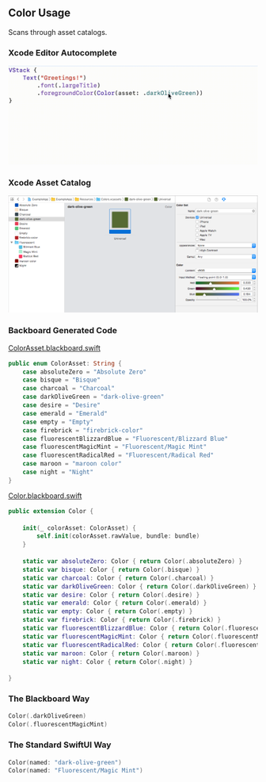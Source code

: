 ## Color Usage

Scans through asset catalogs.

### Xcode Editor Autocomplete

![Autocomplete Color](Images/AutocompleteColor.gif)

### Xcode Asset Catalog

![Asset Color Dark Olive Green](Images/AssetColorDarkOliveGreen.png)

### Backboard Generated Code

[ColorAsset.blackboard.swift](/ExampleApp/Source/Generated/ColorAsset.blackboard.swift)

```swift
public enum ColorAsset: String {
    case absoluteZero = "Absolute Zero"
    case bisque = "Bisque"
    case charcoal = "Charcoal"
    case darkOliveGreen = "dark-olive-green"
    case desire = "Desire"
    case emerald = "Emerald"
    case empty = "Empty"
    case firebrick = "firebrick-color"
    case fluorescentBlizzardBlue = "Fluorescent/Blizzard Blue"
    case fluorescentMagicMint = "Fluorescent/Magic Mint"
    case fluorescentRadicalRed = "Fluorescent/Radical Red"
    case maroon = "maroon color"
    case night = "Night"
}
```

[Color.blackboard.swift](/ExampleApp/Source/Generated/Color.blackboard.swift)

```swift
public extension Color {
    
    init(_ colorAsset: ColorAsset) {
        self.init(colorAsset.rawValue, bundle: bundle)
    }
    
    static var absoluteZero: Color { return Color(.absoluteZero) }
    static var bisque: Color { return Color(.bisque) }
    static var charcoal: Color { return Color(.charcoal) }
    static var darkOliveGreen: Color { return Color(.darkOliveGreen) }
    static var desire: Color { return Color(.desire) }
    static var emerald: Color { return Color(.emerald) }
    static var empty: Color { return Color(.empty) }
    static var firebrick: Color { return Color(.firebrick) }
    static var fluorescentBlizzardBlue: Color { return Color(.fluorescentBlizzardBlue) }
    static var fluorescentMagicMint: Color { return Color(.fluorescentMagicMint) }
    static var fluorescentRadicalRed: Color { return Color(.fluorescentRadicalRed) }
    static var maroon: Color { return Color(.maroon) }
    static var night: Color { return Color(.night) }
    
}
```

### The Blackboard Way

```swift
Color(.darkOliveGreen)
Color(.fluorescentMagicMint)
```

### The Standard SwiftUI Way

```swift
Color(named: "dark-olive-green")
Color(named: "Fluorescent/Magic Mint")
```
